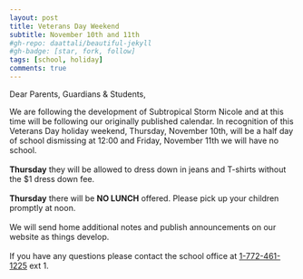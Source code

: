 ```yaml
---
layout: post
title: Veterans Day Weekend
subtitle: November 10th and 11th
#gh-repo: daattali/beautiful-jekyll
#gh-badge: [star, fork, follow]
tags: [school, holiday]
comments: true
---
```


Dear Parents, Guardians & Students,

We are following the development of Subtropical Storm Nicole and at this time will be following our originally published calendar. In recognition of this Veterans Day holiday weekend, Thursday, November 10th, will be a half day of school dismissing at 12:00 and Friday, November 11th we will have no school.<br /><br />
**Thursday** they will be allowed to dress down in jeans and T-shirts without the $1 dress down fee.<br /><br />
**Thursday** there will be **NO LUNCH** offered. Please pick up your children promptly at noon.<br /><br />
We will send home additional notes and publish announcements on our website as things develop.<br /><br />
If you have any questions please contact the school office at <a href="tel:+17724611225">1-772-461-1225</a> ext 1.
